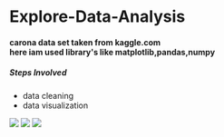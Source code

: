 # Explore-Data-Analysis

<h4>carona data set taken from kaggle.com <br>here iam used library's like matplotlib,pandas,numpy</h4>
<h5>Steps Involved</h5>
<ul>
  <li>data cleaning</li>
  <li>data visualization</li>
  </ul>
 <img src="(https://github.com/Nari2002/Explore-Data-Analysis/assets/95279852/e3c78fe7-b67b-4687-8ba3-581c0ff84349">
 <img src="https://github.com/Nari2002/Explore-Data-Analysis/assets/95279852/70c59058-7bdd-4f33-9ebd-6abf19ae4e01">
 <img src="https://github.com/Nari2002/Explore-Data-Analysis/assets/95279852/8dcdc964-f772-49f9-83e6-1d2511b4c75b">
